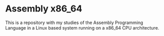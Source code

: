 # Assembly x86_64

This is a repository with my studies of the Assembly Programming Language in a Linux based system running on a x86_64 CPU architecture.

